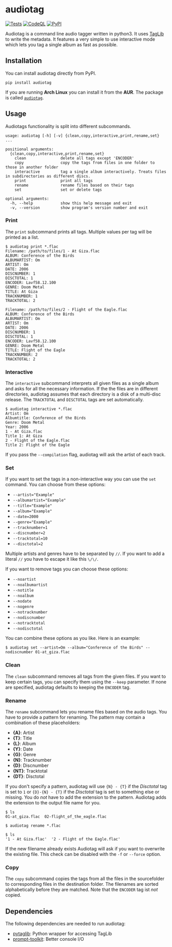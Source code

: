# audiotag
[![Tests](https://github.com/Popkornium18/audiotag/actions/workflows/tests.yml/badge.svg)](https://github.com/Popkornium18/audiotag/actions/workflows/tests.yml)
[![CodeQL](https://github.com/Popkornium18/audiotag/actions/workflows/codeql-analysis.yml/badge.svg)](https://github.com/Popkornium18/audiotag/actions/workflows/codeql-analysis.yml)
[![PyPI](https://github.com/Popkornium18/audiotag/actions/workflows/python-publish.yml/badge.svg)](https://github.com/Popkornium18/audiotag/actions/workflows/python-publish.yml)

Audiotag is a command line audio tagger written in python3.
It uses [TagLib](http://taglib.org/) to write the metadata.
It features a very simple to use interactive mode which lets you tag a single album as fast as possible.

## Installation

You can install audiotag directly from PyPI.

```
pip install audiotag
```

If you are running **Arch Linux** you can install it from the **AUR**. The package is called [`audiotag`](https://aur.archlinux.org/packages/audiotag/).

## Usage

Audiotags functionality is split into different subcommands.

```
usage: audiotag [-h] [-v] {clean,copy,interactive,print,rename,set} ...

positional arguments:
  {clean,copy,interactive,print,rename,set}
    clean               delete all tags except 'ENCODER'
    copy                copy the tags from files in one folder to those in another folder
    interactive         tag a single album interactively. Treats files in subdirectories as different discs.
    print               print all tags
    rename              rename files based on their tags
    set                 set or delete tags

optional arguments:
  -h, --help            show this help message and exit
  -v, --version         show program's version number and exit
```

### Print

The `print` subcommand prints all tags.
Multiple values per tag will be printed as a list.

```
$ audiotag print *.flac
Filename: /path/to/files/1 - At Giza.flac
ALBUM: Conference of the Birds
ALBUMARTIST: Om
ARTIST: Om
DATE: 2006
DISCNUMBER: 1
DISCTOTAL: 1
ENCODER: Lavf58.12.100
GENRE: Doom Metal
TITLE: At Giza
TRACKNUMBER: 1
TRACKTOTAL: 2

Filename: /path/to/files/2 - Flight of the Eagle.flac
ALBUM: Conference of the Birds
ALBUMARTIST: Om
ARTIST: Om
DATE: 2006
DISCNUMBER: 1
DISCTOTAL: 1
ENCODER: Lavf58.12.100
GENRE: Doom Metal
TITLE: Flight of the Eagle
TRACKNUMBER: 2
TRACKTOTAL: 2
```

### Interactive

The `interactive` subcommand interprets all given files as a single album and asks for all the necessary information.
If the the files are in different directories, audiotag assumes that each directory is a disk of a multi-disc release.
The `TRACKTOTAL` and `DISCTOTAL` tags are set automatically.

```
$ audiotag interactive *.flac
Artist: Om
Albumtitle: Conference of the Birds
Genre: Doom Metal
Year: 2006
1 - At Giza.flac
Title 1: At Giza
2 - Flight of the Eagle.flac
Title 2: Flight of the Eagle
```

If you pass the `--compilation` flag, audiotag will ask the artist of each track.

### Set

If you want to set the tags in a non-interactive way you can use the `set` command.
You can choose from these options:

*  `--artist="Example"`
*  `--albumartist="Example"`
*  `--title="Example"`
*  `--album="Example"`
*  `--date=2000`
*  `--genre="Example"`
*  `--tracknumber=1`
*  `--discnumber=2`
*  `--tracktotal=10`
*  `--disctotal=2`

Multiple artists and genres have to be separated by `//`.
If you want to add a literal `//` you have to escape it like this `\/\/`.

If you want to remove tags you can choose these options:

*  `--noartist`
*  `--noalbumartist`
*  `--notitle`
*  `--noalbum`
*  `--nodate`
*  `--nogenre`
*  `--notracknumber`
*  `--nodiscnumber`
*  `--notracktotal`
*  `--nodisctotal`

You can combine these options as you like.
Here is an example:

```
$ audiotag set --artist=Om --album="Conference of the Birds" --nodiscnumber 01-at_giza.flac
```

### Clean

The `clean` subcommand removes all tags from the given files.
If you want to keep certain tags, you can specify them using the `--keep` parameter.
If none are specified, audiotag defaults to keeping the `ENCODER` tag.

### Rename

The `rename` subcommand lets you rename files based on the audio tags.
You have to provide a pattern for renaming.
The pattern may contain a combination of these placeholders:

* **{A}**:  Artist
* **{T}**:  Title
* **{L}**:  Album
* **{Y}**:  Date
* **{G}**:  Genre
* **{N}**:  Tracknumber
* **{D}**:  Discnumber
* **{NT}**:  Tracktotal
* **{DT}**:  Disctotal

If you don't specify a pattern, audiotag will use `{N} - {T}` if the _Disctotal_ tag is set to `1` or `{D}-{N} - {T}` if the _Disctotal_ tag is set to something else or missing.
You do _not_ have to add the extension to the pattern.
Audiotag adds the extension to the output file name for you.

```
$ ls
01-at_giza.flac  02-flight_of_the_eagle.flac

$ audiotag rename *.flac

$ ls
'1 - At Giza.flac'  '2 - Flight of the Eagle.flac'
```

If the new filename already exists Audiotag will ask if you want to overwrite the existing file. This check can be disabled with the `-f` or `--force` option.

### Copy
The `copy` subcommand copies the tags from all the files in the sourcefolder to corresponding files in the destination folder.
The filenames are sorted alphabetically before they are matched.
Note that the `ENCODER` tag ist _not_ copied.

## Dependencies

The following dependencies are needed to run audiotag:
* [pytaglib](https://pypi.org/project/pytaglib/): Python wrapper for accessing TagLib
* [prompt-toolkit](https://pypi.org/project/prompt-toolkit/): Better console I/O
